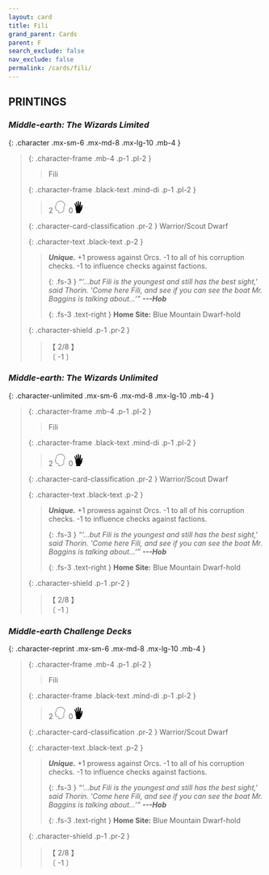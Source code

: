 ```yaml
---
layout: card
title: Fili
grand_parent: Cards
parent: F
search_exclude: false
nav_exclude: false
permalink: /cards/fili/
---
```


## PRINTINGS


### _Middle-earth: The Wizards Limited_

{: .character .mx-sm-6 .mx-md-8 .mx-lg-10 .mb-4 }
> {: .character-frame .mb-4 .p-1 .pl-2 }
> > <div class="card-mp"></div>
> > <div class="character-card-name">Fili</div>
>
> {: .character-frame .black-text .mind-di .p-1 .pl-2 }
> > 2 ![](/assets/images/mind.svg)&ensp;0![](/assets/images/di.svg)
>
> {: .character-card-classification .pr-2 }
> Warrior/Scout Dwarf
>
> {: .character-text .black-text .p-2 }
> > _**Unique.**_ +1 prowess against Orcs. -1 to all of his corruption checks. -1 to influence checks against factions. 
> > 
> > {: .fs-3 } 
> > _“‘...but Fili is the youngest and still has the best sight,' said Thorin. 'Come here Fili, and see if you can see the boat Mr. Baggins is talking about...’”_ ***---&#65279;Hob***  
> > 
> > {: .fs-3 .text-right } 
> > **Home Site:** Blue Mountain Dwarf-hold 
>
> {: .character-shield .p-1 .pr-2 }
> > <div class="card-shield">【 2/8 】</div>
> > <div class="card-corruption">〔 -1 〕</div>

### _Middle-earth: The Wizards Unlimited_

{: .character-unlimited .mx-sm-6 .mx-md-8 .mx-lg-10 .mb-4 }
> {: .character-frame .mb-4 .p-1 .pl-2 }
> > <div class="card-mp"></div>
> > <div class="character-card-name">Fili</div>
>
> {: .character-frame .black-text .mind-di .p-1 .pl-2 }
> > 2 ![](/assets/images/mind.svg)&ensp;0![](/assets/images/di.svg)
>
> {: .character-card-classification .pr-2 }
> Warrior/Scout Dwarf
>
> {: .character-text .black-text .p-2 }
> > _**Unique.**_ +1 prowess against Orcs. -1 to all of his corruption checks. -1 to influence checks against factions. 
> > 
> > {: .fs-3 } 
> > _“‘...but Fili is the youngest and still has the best sight,' said Thorin. 'Come here Fili, and see if you can see the boat Mr. Baggins is talking about...’”_ ***---&#65279;Hob***  
> > 
> > {: .fs-3 .text-right } 
> > **Home Site:** Blue Mountain Dwarf-hold 
>
> {: .character-shield .p-1 .pr-2 }
> > <div class="card-shield">【 2/8 】</div>
> > <div class="card-corruption">〔 -1 〕</div>

### _Middle-earth Challenge Decks_

{: .character-reprint .mx-sm-6 .mx-md-8 .mx-lg-10 .mb-4 }
> {: .character-frame .mb-4 .p-1 .pl-2 }
> > <div class="card-mp"></div>
> > <div class="character-card-name">Fili</div>
>
> {: .character-frame .black-text .mind-di .p-1 .pl-2 }
> > 2 ![](/assets/images/mind.svg)&ensp;0![](/assets/images/di.svg)
>
> {: .character-card-classification .pr-2 }
> Warrior/Scout Dwarf
>
> {: .character-text .black-text .p-2 }
> > _**Unique.**_ +1 prowess against Orcs. -1 to all of his corruption checks. -1 to influence checks against factions. 
> > 
> > {: .fs-3 } 
> > _“‘...but Fili is the youngest and still has the best sight,' said Thorin. 'Come here Fili, and see if you can see the boat Mr. Baggins is talking about...’”_ ***---&#65279;Hob***  
> > 
> > {: .fs-3 .text-right } 
> > **Home Site:** Blue Mountain Dwarf-hold 
>
> {: .character-shield .p-1 .pr-2 }
> > <div class="card-shield">【 2/8 】</div>
> > <div class="card-corruption">〔 -1 〕</div>
